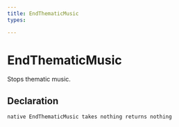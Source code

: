 ```yaml
---
title: EndThematicMusic
types:

---
```


# EndThematicMusic
Stops thematic music.

## Declaration

```
native EndThematicMusic takes nothing returns nothing
```